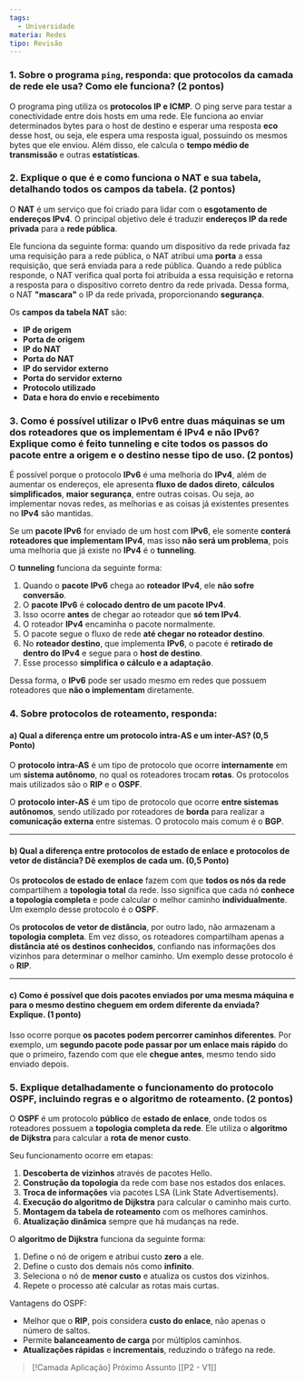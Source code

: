 ```yaml
---
tags:
  - Universidade
materia: Redes
tipo: Revisão
---
```

### 1. Sobre o programa `ping`, responda: que **protocolos** da camada de rede ele usa? Como ele funciona? (2 pontos)

O programa ping utiliza os **protocolos IP e ICMP**. O ping serve para testar a conectividade entre dois hosts em uma rede. Ele funciona ao enviar determinados bytes para o host de destino e esperar uma resposta **eco** desse host, ou seja, ele espera uma resposta igual, possuindo os mesmos bytes que ele enviou. Além disso, ele calcula o **tempo médio de transmissão** e outras **estatísticas**.

### 2. Explique o que é e como funciona o **NAT** e sua tabela, detalhando todos os campos da tabela. (2 pontos)

O **NAT** é um serviço que foi criado para lidar com o **esgotamento de endereços IPv4**. O principal objetivo dele é traduzir **endereços IP da rede privada** para a **rede pública**. 

Ele funciona da seguinte forma: quando um dispositivo da rede privada faz uma requisição para a rede pública, o NAT atribui uma **porta** a essa requisição, que será enviada para a rede pública. Quando a rede pública responde, o NAT verifica qual porta foi atribuída a essa requisição e retorna a resposta para o dispositivo correto dentro da rede privada. Dessa forma, o NAT **"mascara"** o IP da rede privada, proporcionando **segurança**.

Os **campos da tabela NAT** são:
- **IP de origem**
- **Porta de origem**
- **IP do NAT**
- **Porta do NAT**
- **IP do servidor externo**
- **Porta do servidor externo**
- **Protocolo utilizado**
- **Data e hora do envio e recebimento**

### 3. Como é possível utilizar o IPv6 entre duas máquinas se um dos roteadores que os implementam é IPv4 e não IPv6? Explique como é feito **tunneling** e cite todos os passos do pacote entre a origem e o destino nesse tipo de uso. (2 pontos)

É possível porque o protocolo **IPv6** é uma melhoria do **IPv4**, além de aumentar os endereços, ele apresenta **fluxo de dados direto**, **cálculos simplificados**, **maior segurança**, entre outras coisas. Ou seja, ao implementar novas redes, as melhorias e as coisas já existentes presentes no **IPv4** são mantidas.

Se um **pacote IPv6** for enviado de um host com **IPv6**, ele somente **conterá roteadores que implementam IPv4**, mas isso **não será um problema**, pois uma melhoria que já existe no **IPv4** é o **tunneling**.

O **tunneling** funciona da seguinte forma:
1. Quando o **pacote IPv6** chega ao **roteador IPv4**, ele **não sofre conversão**.
2. O **pacote IPv6** é **colocado dentro de um pacote IPv4**.
3. Isso ocorre **antes** de chegar ao roteador que **só tem IPv4**.
4. O roteador **IPv4** encaminha o pacote normalmente.
5. O pacote segue o fluxo de rede **até chegar no roteador destino**.
6. No **roteador destino**, que implementa **IPv6**, o pacote é **retirado de dentro do IPv4** e segue para o **host de destino**.
7. Esse processo **simplifica o cálculo e a adaptação**.

Dessa forma, o **IPv6** pode ser usado mesmo em redes que possuem roteadores que **não o implementam** diretamente.

### 4. Sobre protocolos de roteamento, responda:

#### a) Qual a diferença entre um protocolo **intra-AS** e um **inter-AS**? (0,5 Ponto)

O **protocolo intra-AS** é um tipo de protocolo que ocorre **internamente** em um **sistema autônomo**, no qual os roteadores trocam **rotas**. Os protocolos mais utilizados são o **RIP** e o **OSPF**.

O **protocolo inter-AS** é um tipo de protocolo que ocorre **entre sistemas autônomos**, sendo utilizado por roteadores de **borda** para realizar a **comunicação externa** entre sistemas. O protocolo mais comum é o **BGP**.

---

#### b) Qual a diferença entre **protocolos de estado de enlace** e **protocolos de vetor de distância**? Dê exemplos de cada um. (0,5 Ponto)

Os **protocolos de estado de enlace** fazem com que **todos os nós da rede** compartilhem a **topologia total** da rede. Isso significa que cada nó **conhece a topologia completa** e pode calcular o melhor caminho **individualmente**. Um exemplo desse protocolo é o **OSPF**.

Os **protocolos de vetor de distância**, por outro lado, não armazenam a **topologia completa**. Em vez disso, os roteadores compartilham apenas a **distância até os destinos conhecidos**, confiando nas informações dos vizinhos para determinar o melhor caminho. Um exemplo desse protocolo é o **RIP**.

---

#### c) Como é possível que **dois pacotes enviados por uma mesma máquina e para o mesmo destino cheguem em ordem diferente** da enviada? Explique. (1 ponto)

Isso ocorre porque **os pacotes podem percorrer caminhos diferentes**. Por exemplo, um **segundo pacote pode passar por um enlace mais rápido** do que o primeiro, fazendo com que ele **chegue antes**, mesmo tendo sido enviado depois.

### 5. Explique detalhadamente o funcionamento do protocolo OSPF, incluindo regras e o algoritmo de roteamento. (2 pontos)

O **OSPF** é um protocolo **público** de **estado de enlace**, onde todos os roteadores possuem a **topologia completa da rede**. Ele utiliza o **algoritmo de Dijkstra** para calcular a **rota de menor custo**.

Seu funcionamento ocorre em etapas:
1. **Descoberta de vizinhos** através de pacotes Hello.
2. **Construção da topologia** da rede com base nos estados dos enlaces.
3. **Troca de informações** via pacotes LSA (Link State Advertisements).
4. **Execução do algoritmo de Dijkstra** para calcular o caminho mais curto.
5. **Montagem da tabela de roteamento** com os melhores caminhos.
6. **Atualização dinâmica** sempre que há mudanças na rede.

O **algoritmo de Dijkstra** funciona da seguinte forma:
1. Define o nó de origem e atribui custo **zero** a ele.
2. Define o custo dos demais nós como **infinito**.
3. Seleciona o nó de **menor custo** e atualiza os custos dos vizinhos.
4. Repete o processo até calcular as rotas mais curtas.

Vantagens do OSPF:
- Melhor que o **RIP**, pois considera **custo do enlace**, não apenas o número de saltos.
- Permite **balanceamento de carga** por múltiplos caminhos.
- **Atualizações rápidas** e **incrementais**, reduzindo o tráfego na rede.


> [!Camada Aplicação] Próximo Assunto 
> [[P2 - V1]]